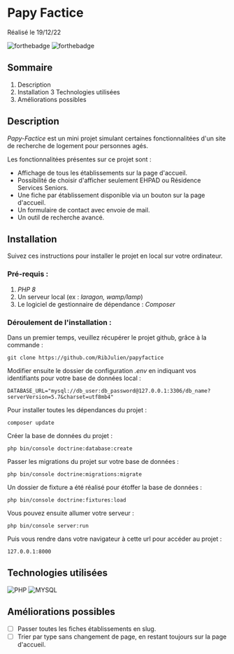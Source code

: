# Papy Factice

Réalisé le 19/12/22


![forthebadge](http://forthebadge.com/images/badges/built-with-love.svg) ![forthebadge](https://forthebadge.com/images/badges/built-by-developers.svg)
## Sommaire

1. Description
2. Installation
3  Technologies utilisées
4. Améliorations possibles

## Description
_Papy-Factice_ est un mini projet simulant certaines fonctionnalitées d'un site de recherche de logement pour personnes agés.

Les fonctionnalitées présentes sur ce projet sont :
- Affichage de tous les établissements sur la page d'accueil.
- Possibilité de choisir d'afficher seulement EHPAD ou Résidence Services Seniors.
- Une fiche par établissement disponible via un bouton sur la page d'accueil.
- Un formulaire de contact avec envoie de mail.
- Un outil de recherche avancé.

## Installation

Suivez ces instructions pour installer le projet en local sur votre ordinateur.

### Pré-requis :

1. _PHP 8_
2. Un serveur local (ex : _laragon, wamp/lamp_)
3. Le logiciel de gestionnaire de dépendance : _Composer_



### Déroulement de l'installation :

Dans un premier temps, veuillez récupérer le projet github, grâce à la commande :

``git clone https://github.com/RibJulien/papyfactice ``

Modifier ensuite le dossier de configuration _.env_ en indiquant vos identifiants pour votre base de données local :

``DATABASE_URL="mysql://db_user:db_password@127.0.0.1:3306/db_name?serverVersion=5.7&charset=utf8mb4"``

Pour installer toutes les dépendances du projet :

``composer update``

Créer la base de données du projet :

``php bin/console doctrine:database:create``

Passer les migrations du projet sur votre base de données :

``php bin/console doctrine:migrations:migrate``

Un dossier de fixture a été réalisé pour étoffer la base de données :

``php bin/console doctrine:fixtures:load``

Vous pouvez ensuite allumer votre serveur :

``php bin/console server:run``

Puis vous rendre dans votre navigateur à cette url pour accéder au projet :

``127.0.0.1:8000``

## Technologies utilisées
![PHP](https://img.shields.io/badge/PHP-777BB4?style=for-the-badge&logo=php&logoColor=white) ![MYSQL](https://img.shields.io/badge/MySQL-00000F?style=for-the-badge&logo=mysql&logoColor=white)

## Améliorations possibles

- [ ]  Passer toutes les fiches établissements en slug.
- [ ]  Trier par type sans changement de page, en restant toujours sur la page d'accueil.

